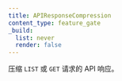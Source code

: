```yaml
---
title: APIResponseCompression
content_type: feature_gate
_build:
  list: never
  render: false
---
```


<!--
Compress the API responses for `LIST` or `GET` requests.
-->
压缩 `LIST` 或 `GET` 请求的 API 响应。
